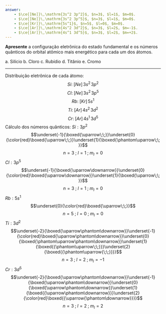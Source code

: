 ```yaml
---
answer:
    - $\ce{[Ne]}\,\mathrm{3s^2 3p^2}$, $n=3$, $l=1$, $m=0$.
    - $\ce{[Ne]}\,\mathrm{3s^2 3p^5}$, $n=3$, $l=1$, $m=0$.
    - $\ce{[Kr]}\,\mathrm{5s^1}$, $n=5$, $l=0$, $m=0$.
    - $\ce{[Ar]}\,\mathrm{4s^2 3d^2}$, $n=3$, $l=2$, $m=-1$.
    - $\ce{[Ar]}\,\mathrm{4s^1 3d^5}$, $n=3$, $l=2$, $m=+2$.
---
```


**Apresente** a configuração eletrônica do estado fundamental e os números quânticos do orbital atômico mais energético para cada um dos átomos.

a. Silício
b. Cloro
c. Rubídio
d. Titânio
e. Cromo

---

Distribuição eletrônica de cada átomo:
$$Si:\;[Ne]\,3s^{2}\,3p^2$$
$$Cl:\;[Ne]\,3s^2\,3p^{5}$$
$$Rb:\;[Kr]\,5s^{1}$$
$$Ti:\;[Ar]\,4s^{2}\,3d^{2}$$
$$Cr:\;[Ar]\,4s^{1}\,3d^{5}$$
Cálculo dos números quânticos:
$Si: 3p^{2}$
$$\underset{-1}{\boxed{\uparrow\;\;}}\underset{0}{\color{red}\boxed{\uparrow\;\;}}\underset{1}{\boxed{\phantom\uparrow\;\; }}$$
$$n=3\;;\;l=1\;;\;m_{l}=0$$
$Cl:3p^{5}$
$$\underset{-1}{\boxed{\uparrow\downarrow}}\underset{0}{\color{red}\boxed{\uparrow\downarrow}}\underset{1}{\boxed{\uparrow\;\; }}$$
$$n=3\;;\;l=1\;;\;m_{l}=0$$
$Rb: 5s^{1}$
$$\underset{0}{\color{red}\boxed{\uparrow\;\;}}$$
$$n=5\;;\;l=0\;;\;m_{l}=0$$
$Ti:3d^{2}$
$$\underset{-2}{\boxed{\uparrow\phantom\downarrow}}\underset{-1}{\color{red}\boxed{\uparrow\phantom\downarrow}}\underset{0}{\boxed{\phantom\uparrow\phantom\downarrow}}\underset{1}{\boxed{{\phantom\uparrow\;\;}}}\underset{2}{\boxed{{\phantom\uparrow{\;\;}}}}$$
$$n=3\;;\;l=2\;;\;m_{l}=-1$$
$Cr:3d^{5}$
$$\underset{-2}{\boxed{\uparrow\phantom\downarrow}}\underset{-1}{\boxed{\uparrow\phantom\downarrow}}\underset{0}{\boxed{\uparrow\phantom\downarrow}}\underset{1}{\boxed{{\uparrow\phantom\downarrow}}}\underset{2}{\color{red}\boxed{{\uparrow{\phantom\downarrow}}}}$$
$$n=3\;;\;l=2\;;\;m_{l}=2$$
